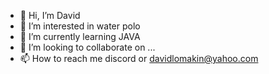 - 👋 Hi, I’m David
- 👀 I’m interested in water polo
- 🌱 I’m currently learning JAVA
- 💞️ I’m looking to collaborate on ...
- 📫 How to reach me discord or davidlomakin@yahoo.com

<!---
lomakin10/lomakin10 is a ✨ special ✨ repository because its `README.md` (this file) appears on your GitHub profile.
You can click the Preview link to take a look at your changes.
--->
